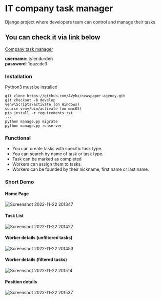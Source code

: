 # IT company task manager
Django project where developers team can control and manage their tasks.

## You can check it via link below
[Company task manager](https://company-task-manager.onrender.com)

**username**: tyler.durden<br>
**password**: 1qazcde3

### Installation
Python3 must be installed
```shell
git clone https://github.com/AVyha/newspaper-agency.git
git checkout -b develop
venv\Scripts\activate (on Windows)
source venv/bin/activate (on macOS)
pip install -r requirements.txt
---
python manage.py migrate
python manage.py runserver
```

### Functional
- You can create tasks with specific task type.
- You can search by name of task or task type.
- Task can be marked as completed
- Workers can assign them to tasks.
- Workers can be founded by their nickname, first name or last name.

### Short Demo
#### Home Page
![Screenshot 2022-11-22 201347](https://user-images.githubusercontent.com/105078166/203392509-47ada743-627e-40a4-85b7-0c8314edd415.png)
#### Task List
![Screenshot 2022-11-22 201427](https://user-images.githubusercontent.com/105078166/203392786-f8d2e4d8-090d-4055-b9cd-ddc822aa5cb7.png)
#### Worker details (unfiltered tasks)
![Screenshot 2022-11-22 201453](https://user-images.githubusercontent.com/105078166/203392472-c56fb554-fd50-4b48-9fa4-3c616a0eee16.png)
#### Worker details (filtered tasks)
![Screenshot 2022-11-22 201514](https://user-images.githubusercontent.com/105078166/203392476-6c82e602-5582-4b71-be0f-95b7bb8607cb.png)
#### Position details
![Screenshot 2022-11-22 201537](https://user-images.githubusercontent.com/105078166/203392477-5f371abc-3489-437d-bcf8-9c26aa5e763e.png)
